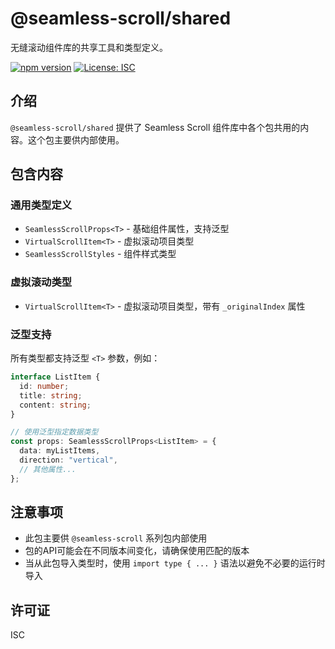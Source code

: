 # @seamless-scroll/shared

无缝滚动组件库的共享工具和类型定义。

[![npm version](https://img.shields.io/npm/v/@seamless-scroll/shared.svg?style=flat)](https://www.npmjs.com/package/@seamless-scroll/shared)
[![License: ISC](https://img.shields.io/badge/License-ISC-blue.svg)](https://opensource.org/licenses/ISC)

## 介绍

`@seamless-scroll/shared` 提供了 Seamless Scroll 组件库中各个包共用的内容。这个包主要供内部使用。

## 包含内容

### 通用类型定义

- `SeamlessScrollProps<T>` - 基础组件属性，支持泛型
- `VirtualScrollItem<T>` - 虚拟滚动项目类型
- `SeamlessScrollStyles` - 组件样式类型

### 虚拟滚动类型

- `VirtualScrollItem<T>` - 虚拟滚动项目类型，带有 `_originalIndex` 属性

### 泛型支持

所有类型都支持泛型 `<T>` 参数，例如：

```typescript
interface ListItem {
  id: number;
  title: string;
  content: string;
}

// 使用泛型指定数据类型
const props: SeamlessScrollProps<ListItem> = {
  data: myListItems,
  direction: "vertical",
  // 其他属性...
};
```

## 注意事项

- 此包主要供 `@seamless-scroll` 系列包内部使用
- 包的API可能会在不同版本间变化，请确保使用匹配的版本
- 当从此包导入类型时，使用 `import type { ... }` 语法以避免不必要的运行时导入

## 许可证

ISC
